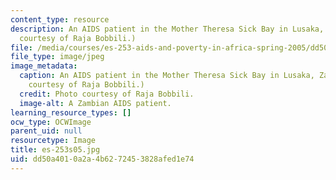 ```yaml
---
content_type: resource
description: An AIDS patient in the Mother Theresa Sick Bay in Lusaka, Zambia. (Photo
  courtesy of Raja Bobbili.)
file: /media/courses/es-253-aids-and-poverty-in-africa-spring-2005/dd50a4010a2a4b6272453828afed1e74_es-253s05.jpg
file_type: image/jpeg
image_metadata:
  caption: An AIDS patient in the Mother Theresa Sick Bay in Lusaka, Zambia. (Photo
    courtesy of Raja Bobbili.)
  credit: Photo courtesy of Raja Bobbili.
  image-alt: A Zambian AIDS patient.
learning_resource_types: []
ocw_type: OCWImage
parent_uid: null
resourcetype: Image
title: es-253s05.jpg
uid: dd50a401-0a2a-4b62-7245-3828afed1e74
---
```

